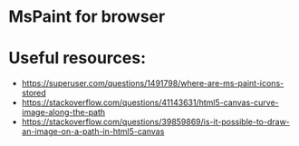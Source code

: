 # MsPaint for browser

# Useful resources:
- https://superuser.com/questions/1491798/where-are-ms-paint-icons-stored
- https://stackoverflow.com/questions/41143631/html5-canvas-curve-image-along-the-path
- https://stackoverflow.com/questions/39859869/is-it-possible-to-draw-an-image-on-a-path-in-html5-canvas
